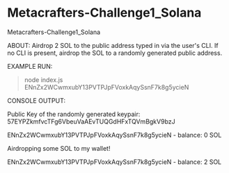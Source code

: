 # Metacrafters-Challenge1_Solana
Metacrafters-Challenge1_Solana

ABOUT: Airdrop 2 SOL to the public address typed in via the user's CLI. If no CLI is present, airdrop the SOL to a randomly generated public address.



EXAMPLE RUN:
> node index.js ENnZx2WCwmxubY13PVTPJpFVoxkAqySsnF7k8g5ycieN


CONSOLE OUTPUT: 

Public Key of the randomly generated keypair: 57EYPZkmfvcTFg6VbeuVaAEvTUQGdHFxTQVmBgkV9bzJ

ENnZx2WCwmxubY13PVTPJpFVoxkAqySsnF7k8g5ycieN - balance: 0 SOL

Airdropping some SOL to my wallet!

ENnZx2WCwmxubY13PVTPJpFVoxkAqySsnF7k8g5ycieN - balance: 2 SOL
